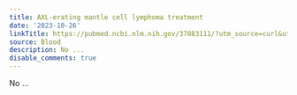 ```yaml
---
title: AXL-erating mantle cell lymphoma treatment
date: '2023-10-26'
linkTitle: https://pubmed.ncbi.nlm.nih.gov/37883111/?utm_source=curl&utm_medium=rss&utm_campaign=journals&utm_content=7603509&fc=None&ff=20231026180809&v=2.17.9.post6+86293ac
source: Blood
description: No ...
disable_comments: true
---
```

No ...